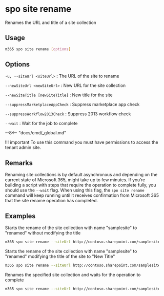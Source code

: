 # spo site rename

Renames the URL and title of a site collection

## Usage

```sh
m365 spo site rename [options]
```

## Options

`-u, --siteUrl <siteUrl>`
: The URL of the site to rename

`--newSiteUrl <newSiteUrl>`
: New URL for the site collection

`--newSiteTitle [newSiteTitle]`
: New title for the site

`--suppressMarketplaceAppCheck`
: Suppress marketplace app check

`--suppressWorkflow2013Check`
: Suppress 2013 workflow check

`--wait`
: Wait for the job to complete

--8<-- "docs/cmd/_global.md"

!!! important
    To use this command you must have permissions to access the tenant admin site.

## Remarks

Renaming site collections is by default asynchronous and depending on the current state of Microsoft 365, might take up to few minutes. If you're building a script with steps that require the operation to complete fully, you should use the `--wait` flag. When using this flag, the `spo site rename` command  will keep running until it receives confirmation from Microsoft 365 that the site rename operation has completed.

## Examples

Starts the rename of the site collection with name "samplesite" to "renamed" without modifying the title

```sh
m365 spo site rename --siteUrl http://contoso.sharepoint.com/samplesite --newSiteUrl http://contoso.sharepoint.com/renamed
```

Starts the rename of the site collection with name "samplesite" to "renamed" modifying the title of the site to "New Title"

```sh
m365 spo site rename --siteUrl http://contoso.sharepoint.com/samplesite --newSiteUrl http://contoso.sharepoint.com/renamed --newSiteTitle "New Title"
```

Renames the specified site collection and waits for the operation to complete

```sh
m365 spo site rename --siteUrl http://contoso.sharepoint.com/samplesite --newSiteUrl http://contoso.sharepoint.com/renamed --newSiteTitle "New Title" --wait
```
